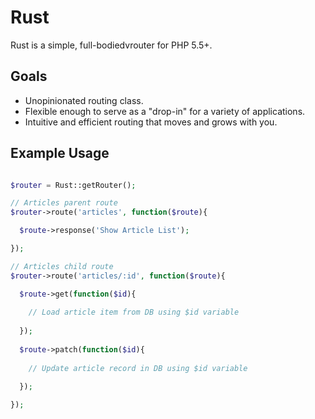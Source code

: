 # Rust

Rust is a simple, full-bodiedvrouter for PHP 5.5+.

## Goals

* Unopinionated routing class.
* Flexible enough to serve as a "drop-in" for a variety of applications.
* Intuitive and efficient routing that moves and grows with you.

## Example Usage

```php

$router = Rust::getRouter();

// Articles parent route
$router->route('articles', function($route){

  $route->response('Show Article List');

});

// Articles child route
$router->route('articles/:id', function($route){

  $route->get(function($id){
  
    // Load article item from DB using $id variable
  
  });
  
  $route->patch(function($id){
  
    // Update article record in DB using $id variable
  
  });

});
```

